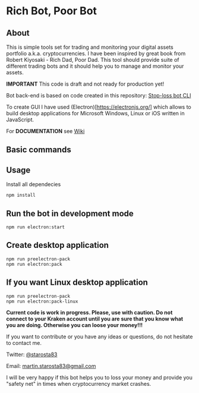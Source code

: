 
# Rich Bot, Poor Bot

## About

This is simple tools set for trading and monitoring your digital assets portfolio a.k.a. cryptocurrencies. I have
been inspired by great book from Robert Kiyosaki - Rich Dad, Poor Dad. This tool should provide suite of different
trading bots and it should help you to manage and monitor your assets.

**IMPORTANT** This code is draft and not ready for production yet! 

Bot back-end is based on code created in this repository:
[Stop-loss bot CLI](https://github.com/LabZoneSK/stop-loss-bot)

To create GUI I have used (Electron)[https://electronjs.org/] which allows to build desktop applications 
for Microsoft Windows, Linux or iOS written in JavaScript.

For **DOCUMENTATION** see [Wiki](https://github.com/LabZoneSK/stop-loss-bot-GUI/wiki)

## Basic commands

Usage
---
 
Install all dependecies
 
```
npm install
```
 
Run the bot in development mode
---
 
```
npm run electron:start
```

Create desktop application
---
 
```
npm run preelectron-pack
npm run electron:pack
```

If you want Linux desktop application
---

```
npm run preelectron-pack
npm run electron:pack-linux
```

**Current code is work in progress. Please, use with caution. Do not connect to
your Kraken account until you are sure that you know what you are doing. Otherwise you can loose your money!!!**

If you want to contribute or you have any ideas or questions, do not hesitate to contact me.

Twitter: [@starosta83](https://twitter.com/starosta83)

Email: martin.starosta83@gmail.com

I will be very happy if this bot helps you to loss your money and provide you "safety net" in times when cryptocurrency
market crashes.

